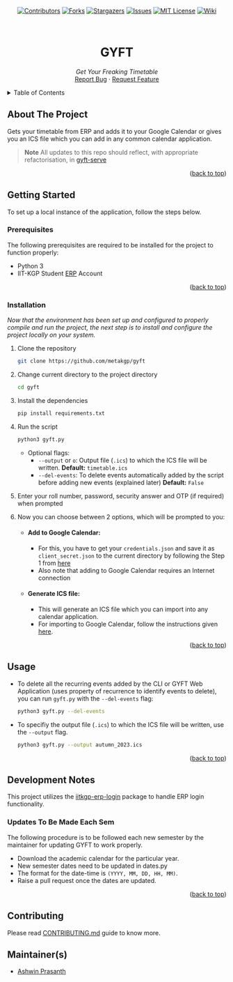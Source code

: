 <div id="top"></div>

<div align="center">

[![Contributors][contributors-shield]][contributors-url]
[![Forks][forks-shield]][forks-url]
[![Stargazers][stars-shield]][stars-url]
[![Issues][issues-shield]][issues-url]
[![MIT License][license-shield]][license-url]
[![Wiki][wiki-shield]][wiki-url]

</div>

<!-- PROJECT LOGO -->
<br />
<div align="center">
  <!-- <a href="https://github.com/metakgp/gyft">
    <img width="140" alt="image" src="https://user-images.githubusercontent.com/86282911/206632284-cb260f57-c612-4ab5-b92b-2172c341ab23.png">
  </a> -->

  <h1 align="center">GYFT</h1>

  <p align="center">
    <i>Get Your Freaking Timetable</i>
    <br />
    <a href="https://github.com/metakgp/gyft/issues">Report Bug</a>
    ·
    <a href="https://github.com/metakgp/gyft/issues">Request Feature</a>
  </p>
</div>


<!-- TABLE OF CONTENTS -->
<details>
<summary>Table of Contents</summary>

- [About The Project](#about-the-project)
- [Getting Started](#getting-started)
  - [Prerequisites](#prerequisites)
  - [Installation](#installation)
- [Usage](#usage)
- [Development Notes](#development-notes)
- [Contributing](#contributing)
- [Maintainer(s)](#maintainers)

</details>


<!-- ABOUT THE PROJECT -->
## About The Project

Gets your timetable from ERP and adds it to your Google Calendar or gives you an ICS file which you can add in any common calendar application.

> **Note** All updates to this repo should reflect, with appropriate refactorisation, in [gyft-serve](https://github.com/metakgp/gyft-serve/)

<p align="right">(<a href="#top">back to top</a>)</p>

<!-- GETTING STARTED -->
## Getting Started

To set up a local instance of the application, follow the steps below.

### Prerequisites
The following prerequisites are required to be installed for the project to function properly:
* Python 3
* IIT-KGP Student [ERP](https://erp.iitkgp.ac.in) Account

<p align="right">(<a href="#top">back to top</a>)</p>

### Installation

_Now that the environment has been set up and configured to properly compile and run the project, the next step is to install and configure the project locally on your system._
1. Clone the repository
   ```sh
   git clone https://github.com/metakgp/gyft
   ```
2. Change current directory to the project directory
   ```sh
   cd gyft
   ```
3. Install the dependencies
   ```sh
   pip install requirements.txt
   ```
4. Run the script
   ```sh
   python3 gyft.py
   ```
    - Optional flags: 
    	- `--output` or `o`: Output file (`.ics`) to which the ICS file will be written. **Default:** `timetable.ics`
    	- `--del-events`: To delete events automatically added by the script before adding new events (explained later) **Default:** `False` 

4. Enter your roll number, password, security answer and OTP (if required) when prompted
5. Now you can choose between 2 options, which will be prompted to you:
   - #### Add to Google Calendar:
     - For this, you have to get your `credentials.json` and save it as `client_secret.json` to the current directory by following the Step 1 from [here](https://developers.google.com/google-apps/calendar/quickstart/python#step_1_turn_on_the_api_name)
     - Also note that adding to Google Calendar requires an Internet connection
  
   - #### Generate ICS file:
     - This will generate an ICS file which you can import into any calendar application.
     - For importing to Google Calendar, follow the instructions given [here](https://support.google.com/calendar/answer/37118?hl=en).

<p align="right">(<a href="#top">back to top</a>)</p>


<!-- USAGE EXAMPLES -->
## Usage
- To delete all the recurring events added by the CLI or GYFT Web Application (uses property of recurrence to identify events to delete), you can run `gyft.py` with the `--del-events` flag:
  ```sh
  python3 gyft.py --del-events
  ```
- To specifiy the output file (`.ics`) to which the ICS file will be written, use the `--output` flag.
  ```sh
  python3 gyft.py --output autumn_2023.ics
  ```


<p align="right">(<a href="#top">back to top</a>)</p>

## Development Notes 
This project utilizes the [iitkgp-erp-login](https://github.com/proffapt/iitkgp-erp-login-pypi/) package to handle ERP login functionality.

### Updates To Be Made Each Sem
The following procedure is to be followed each new semester by the maintainer for updating GYFT to work properly.

- Download the academic calendar for the particular year.
- New semester dates need to be updated in dates.py
- The format for the date-time is `(YYYY, MM, DD, HH, MM)`.
- Raise a pull request once the dates are updated.

<p align="right">(<a href="#top">back to top</a>)</p>

## Contributing

Please read [CONTRIBUTING.md](https://github.com/metakgp/gyft/blob/master/CONTRIBUTING.md) guide to know more.

## Maintainer(s)

- [Ashwin Prasanth](https://github.com/ashwinpra)

<!-- MARKDOWN LINKS & IMAGES -->

[contributors-shield]: https://img.shields.io/github/contributors/metakgp/gyft.svg?style=for-the-badge
[contributors-url]: https://github.com/metakgp/gyft/graphs/contributors
[forks-shield]: https://img.shields.io/github/forks/metakgp/gyft.svg?style=for-the-badge
[forks-url]: https://github.com/metakgp/gyft/network/members
[stars-shield]: https://img.shields.io/github/stars/metakgp/gyft.svg?style=for-the-badge
[stars-url]: https://github.com/metakgp/gyft/stargazers
[issues-shield]: https://img.shields.io/github/issues/metakgp/gyft.svg?style=for-the-badge
[issues-url]: https://github.com/metakgp/gyft/issues
[license-shield]: https://img.shields.io/github/license/metakgp/gyft.svg?style=for-the-badge
[license-url]: https://github.com/metakgp/gyft/blob/master/LICENSE.txt
[wiki-shield]: https://custom-icon-badges.demolab.com/badge/metakgp_wiki-grey?logo=metakgp_logo&logoColor=white&style=for-the-badge
[wiki-url]: https://wiki.metakgp.org
